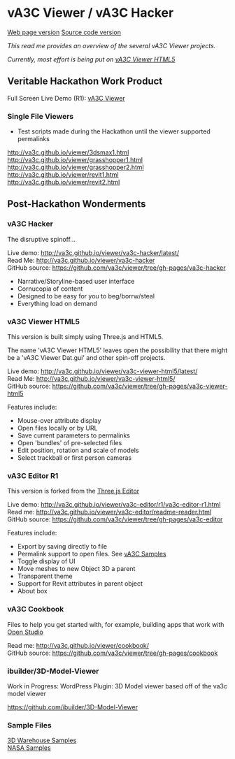 vA3C Viewer / vA3C Hacker
===
[Web page version]( http://va3c.github.io/viewer/readme-reader.html )
[Source code version]( https://github.com/va3c/viewer/ )

_This read me provides an overview of the several vA3C Viewer projects._

_Currently, most effort is being put on [vA3C Viewer HTML5]( ./va3c-viewer-html5/index.html )_

## Veritable Hackathon Work Product

Full Screen Live Demo (R1): [vA3C Viewer]( http://va3c.github.io/viewer/index.html )

### Single File Viewers

* Test scripts made during the Hackathon until the viewer supported permalinks

<http://va3c.github.io/viewer/3dsmax1.html>  
<http://va3c.github.io/viewer/grasshopper1.html>  
<http://va3c.github.io/viewer/grasshopper2.html>  
<http://va3c.github.io/viewer/revit1.html>  
<http://va3c.github.io/viewer/revit2.html>  



## Post-Hackathon Wonderments

### vA3C Hacker

The disruptive spinoff...

Live demo: <http://va3c.github.io/viewer/va3c-hacker/latest/>  
Read Me: <http://va3c.github.io/viewer/va3c-hacker>  
GitHub source: <https://github.com/va3c/viewer/tree/gh-pages/va3c-hacker>  


* Narrative/Storyline-based user interface
* Cornucopia of content
* Designed to be easy for you to beg/borrw/steal
* Everything load on demand


### vA3C Viewer HTML5

This version is built simply using Three.js and HTML5.

The name 'vA3C Viewer HTML5' leaves open the possibility that there might be a 'vA3C Viewer Dat.gui' and other spin-off projects.

Live demo: <http://va3c.github.io/viewer/va3c-viewer-html5/latest/>  
Read Me: <http://va3c.github.io/viewer/va3c-viewer-html5/>  
GitHub source: <https://github.com/va3c/viewer/tree/gh-pages/va3c-viewer-html5>  

Features include:

* Mouse-over attribute display
* Open files locally or by URL
* Save current parameters to permalinks
* Open 'bundles' of pre-selected files
* Edit position, rotation and scale of models
* Select trackball or first person cameras


### vA3C Editor R1

This version is forked from the [Three.js Editor]( http://threejs.org/editor/ )  

Live demo: <http://va3c.github.io/viewer/va3c-editor/r1/va3c-editor-r1.html>  
Read me: <http://va3c.github.io/viewer/va3c-editor/readme-reader.html>  
GitHub source: <https://github.com/va3c/viewer/tree/gh-pages/va3c-editor>  

Features include:

* Export by saving directly to file
* Permalink support to open files. See [vA3C Samples]( http://va3c.github.io/viewer/va3c-editor/va3c-samples/ )
* Toggle display of UI
* Move meshes to new Object 3D a parent
* Transparent theme
* Support for Revit attributes in parent object
* About box


### vA3C Cookbook

Files to help you get started with, for example, building apps that work with [Open Studio]( https://openstudio.nrel.gov/ )

Read me: <http://va3c.github.io/viewer/cookbook/>  
GitHub source: <https://github.com/va3c/viewer/tree/gh-pages/cookbook> 

### ibuilder/3D-Model-Viewer

Work in Progress: WordPress Plugin: 3D Model viewer based off of the va3c model viewer

<https://github.com/ibuilder/3D-Model-Viewer>


### Sample Files

[3D Warehouse Samples]( ../3d-warehouse-samples/index.html )  
[NASA Samples]( ../nasa-samples/index.html )  



